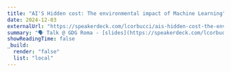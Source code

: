 ```yaml
---
title: "AI'S Hidden cost: The environmental impact of Machine Learning"
date: 2024-12-03
externalUrl: "https://speakerdeck.com/lcorbucci/ais-hidden-cost-the-environmental-impact-of-machine-learning"
summary: "🗣 Talk @ GDG Roma - [slides](https://speakerdeck.com/lcorbucci/ais-hidden-cost-the-environmental-impact-of-machine-learning) <br /> A talk about the environmental impact of Generative AI and how to reduce it"
showReadingTime: false
_build:
  render: "false"
  list: "local"
---
```


